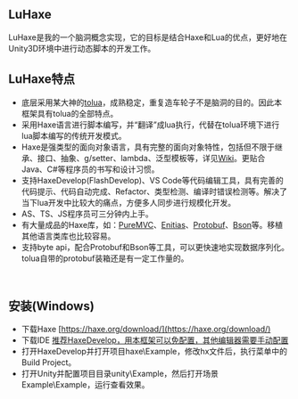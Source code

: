 ## LuHaxe
LuHaxe是我的一个脑洞概念实现，它的目标是结合Haxe和Lua的优点，更好地在Unity3D环境中进行动态脚本的开发工作。
## LuHaxe特点
* 底层采用某大神的[tolua](https://github.com/topameng/tolua)，成熟稳定，重复造车轮子不是脑洞的目的。因此本框架具有tolua的全部特点。
* 采用Haxe语言进行脚本编写，并“翻译”成lua执行，代替在tolua环境下进行lua脚本编写的传统开发模式。
* Haxe是强类型的面向对象语言，具有完整的面向对象特性，包括但不限于继承、接口、抽象、g/setter、lambda、泛型模板等，详见[Wiki](https://en.wikipedia.org/wiki/Haxe)。更贴合Java、C#等程序员的书写和设计习惯。
* 支持HaxeDevelop(FlashDevelop)、VS Code等代码编辑工具，具有完善的代码提示、代码自动完成、Refactor、类型检测、编译时错误检测等。解决了当下lua开发中比较大的痛点，方便多人同步进行规模化开发。
* AS、TS、JS程序员可三分钟内上手。
* 有大量成品的Haxe库，如：[PureMVC](https://github.com/PureMVC/puremvc-haxe-multicore-framework)、[Enitias](https://github.com/montonero/entithax)、[Protobuf](https://github.com/nitrobin/protohx)、[Bson](https://github.com/qifun/json-stream)等。移植其他语言类库也比较容易。
* 支持byte api，配合Protobuf和Bson等工具，可以更快速地实现数据序列化。tolua自带的protobuf装箱还是有一定工作量的。
<br />

## 安装(Windows)
* 下载Haxe [https://haxe.org/download/](https://haxe.org/download/)
* 下载IDE [推荐HaxeDevelop，用本框架可以免配置，其他编辑器需要手动配置](https://haxe.org/documentation/introduction/editors-and-ides.html)
* 打开HaxeDevelop并打开项目haxe\Example，修改hx文件后，执行菜单中的Build Project。
* 打开Unity并配置项目目录unity\Example，然后打开场景Example\Example，运行查看效果。



